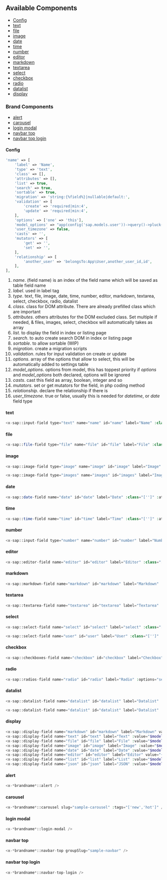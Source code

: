 ## Available Components

- [Config](#Config)
- [text](#text)
- [file](#file)
- [image](#image)
- [date](#date)
- [time](#time)
- [number](#number)
- [editor](#editor)
- [markdown](#markdown)
- [textarea](#textarea)
- [select](#select)
- [checkbox](#checkbox)
- [radio](#radio)
- [datalist](#datalist)
- [display](#display)

### Brand Components

- [alert](#alert)
- [carousel](#carousel)
- [login modal](#login-modal)
- [navbar top](#navbar-top)
- [navbar top login](#navbar-top-login)

#### Config

```php
'name' => [
    'label' => 'Name',
    'type' => 'text',
    'class' => [],
    'attributes' => [],
    'list' => true,
    'search' => true,
    'sortable' => true,
    'migration' => 'string:{%field%}|nullable|default:',
    'validation' => [
        'create' => 'required|min:4',
        'update' => 'required|min:4',
    ],
    'options' => ['one' => 'this'],
    'model_options' => "app(config('sap.models.user'))->query()->pluck('name','id')->toArray()",
    'user_timezone' => false,
    'casts' => '',
    'mutators' => [
        'get' => '',
        'set' => '',
    ],
    'relationship' => [
        'another_user' => 'belongsTo:App\User,another_user_id,id',
    ],
],
```

1. *name*. (field name) is an index of the field name which will be saved as table field name
1. *label*. used in label tag
1. *type*. text, file, image, date, time, number, editor, markdown, textarea, select, checkbox, radio, datalist
1. *class*. class for DOM attribute. There are already prefilled class which are important
1. *attributes*. others attributes for the DOM excluded class. Set multiple if needed, & files, images, select, checkbox will automatically takes as array
1. *list*. to display the field in index or listing page
1. *search*. to auto create search DOM in index or listing page
1. *sortable*. to allow sortable (WIP)
1. *migration*. create a migration scripts
1. *validation*. rules for input validation on create or update
1. *options*. array of the options that allow to select, this will be automatically added to settings table
1. *model_options*. options from model, this has toppest priority if *options* and *model_options* both declared, options will be ignored
1. *casts*. cast this field as array, boolean, integer and so
1. *mutators*. set or get mutators for the field, in php coding method
1. *relationship*. declare the relationship if there is
1. *user_timezone*. true or false, usually this is needed for *datetime*, or *date* field type

#### text

```php
<x-sap::input-field type="text" name="name" id="name" label="Name" :class="['']" :attribute_tags="[]" :value="$model->name ?? ''"/>
```

#### file

```php
<x-sap::file-field type="file" name="file" id="file" label="File" :class="['']" :attribute_tags="[]" :value="$model->file ?? ''"/>
```

#### image

```php
<x-sap::image-field type="image" name="image" id="image" label="Image" :class="['']" :attribute_tags="[]" :value="$model->images ?? ''"/>
```

```php
<x-sap::image-field type="images" name="images" id="images" label="Images" :class="['']" :attribute_tags="['multiple'=>'multiple']" :value="$model->images ?? ''"/>
```

#### date

```php
<x-sap::date-field name="date" id="date" label="Date" :class="['']" :attribute_tags="[]" :value="$model->date ?? ''"/>
```

#### time

```php
<x-sap::time-field name="time" id="time" label="Time" :class="['']" :attribute_tags="[]" :value="$model->time ?? ''"/>
```

#### number

```php
<x-sap::input-field type="number" name="number" id="number" label="Number" :class="['']" :attribute_tags="['min'=>'1', 'max'=>'100']" :value="$model->number ?? ''"/>
```

#### editor

```php
<x-sap::editor-field name="editor" id="editor" label="Editor" :class="['']" :attribute_tags="[]" :value="$model->editor ?? ''"/>
```

#### markdown

```php
<x-sap::markdown-field name="markdown" id="markdown" label="Markdown" :class="['']" :attribute_tags="[]" :value="$model->markdown ?? ''"/>
```

#### textarea

```php
<x-sap::textarea-field name="textarea" id="textarea" label="Textarea" :class="['']" :attribute_tags="[]" :value="$model->textarea ?? ''"/>
```

#### select

```php
<x-sap::select-field name="select" id="select" label="select" :class="['']" :attribute_tags="[]" :data="['style'=>'border bg-white','live-search'=>false]" :options="settings('*modulename*_select')" :selected="$model->select ?? []"/>
```

```php
<x-sap::select-field name="user" id="user" label="User" :class="['']" :attribute_tags="[]" :data="['style'=>'border bg-white','live-search'=>false]" :options="app(config('sap.models.user'))->query()->pluck('name','id')->toArray()" :selected="$model->user ?? []"/>
```

#### checkbox

```php
<x-sap::checkboxes-field name="checkbox" id="checkbox" label="Checkbox" :options="settings('*modulename*_checkbox')" :checked="$model->checkbox ?? []" :isGroup="false" :stacked="1"/>
```

#### radio

```php
<x-sap::radios-field name="radio" id="radio" label="Radio" :options="settings('*modulename*_radio')" :checked="$model->radio ?? []" :isGroup="false" :stacked="0"/>
```

#### datalist

```php
<x-sap::datalist-field name="datalist" id="datalist" label="Datalist" :class="['']" :attribute_tags="[]" :data="['style'=>'border bg-white','live-search'=>false]" :options="settings('*modulename*_datalist')" :selected="$model->datalist ?? []"/>
```

```php
<x-sap::datalist-field name="datalist" id="datalist" label="Datalist" :class="['']" :attribute_tags="[]" :data="['style'=>'border bg-white','live-search'=>false]" :options="app(config('sap.models.user'))->query()->pluck('name','id')->toArray()" :selected="$model->datalist ?? []"/>
```

#### display

```php
<x-sap::display-field name="markdown" id="markdown" label="Markdown" value="{!! $model->markdown !!}" type="markdown"/>
<x-sap::display-field name="text" id="text" label="Text" :value="$model->text" type="text"/>
<x-sap::display-field name="file" id="file" label="File" :value="$model->file" type="file"/>
<x-sap::display-field name="image" id="image" label="Image" :value="$model->image" type="image"/>
<x-sap::display-field name="date" id="date" label="Date" :value="$model->date" type="date"/>
<x-sap::display-field name="editor" id="editor" label="Editor" value="{!! $model->editor !!}" type="editor"/>
<x-sap::display-field name="list" id="list" label="List" :value="$model->list" type="list"/>
<x-sap::display-field name="json" id="json" label="JSON" :value="$model->json" type="json"/>
```

#### alert

```php
<x-*brandname*::alert />
```

#### carousel

```php
<x-*brandname*::carousel slug="sample-carousel" :tags="['new','hot']" />
```

#### login modal

```php
<x-*brandname*::login-modal />
```

#### navbar top

```php
<x-*brandname*::navbar-top groupSlug="sample-navbar" />
```

#### navbar top login

```php
<x-*brandname*::navbar-top-login />
```
